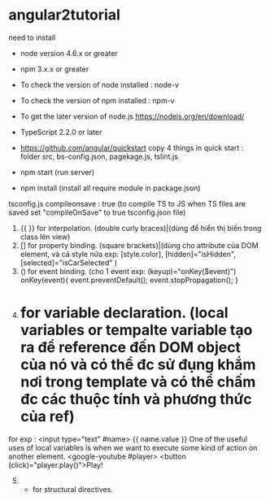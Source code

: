 # angular2tutorial
need to install 
- node version 4.6.x or greater

- npm 3.x.x or greater

- To check the version of node installed : node-v

- To check the version of npm installed : npm-v

- To get the later version of node.js https://nodejs.org/en/download/

- TypeScript 2.2.0 or later

- https://github.com/angular/quickstart 
	copy 4 things in quick start : folder src, bs-config.json, pagekage.js, tslint.js

- npm start (run server)
- npm install (install all require module in package.json)

tsconfig.js
compileonsave : true (to compile TS to JS when TS files are saved set "compileOnSave" to true tsconfig.json file)

1. {{ }} for interpolation. (double curly braces)|(dùng để hiển thị biến trong class lên view)
2. [] for property binding. (square brackets)|(dùng cho attribute của DOM element, và cả style nữa exp: [style.color], [hidden]="isHidden", [selected]="isCarSelected" )
3. () for event binding. (cho 1 event exp: (keyup)="onKey($event)") onKey(event){
   event.preventDefault();
   event.stopPropagation();
}
4. # for variable declaration. (local variables or tempalte variable tạo ra để reference đến DOM object của nó và có thể đc sử đụng khắm nơi trong template và có thể chấm đc các thuộc tính và phương thức của ref)
for exp : <input type="text" #name>
				{{ name.value }}
One of the useful uses of local variables is when we want to execute some kind of action on another element.
<google-youtube #player></google-youtube>
<button (click)="player.play()">Play!</button>

5. * for structural directives.